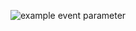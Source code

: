 ![example event parameter](https://github.com/umniknik/testing/actions/workflows/web.yml/badge.svg?event=push)